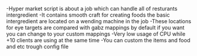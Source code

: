 -Hyper market script is about a job which can handle all of resturants intergredient
-It contains smooth craft for creating foods the basic intergredient are located on a wending machine in the job
-These locations for eye targets are compared with gabz mappings by default if you want you can change to your custom mappings
-Very low usage of CPU while +10 clients are using at the same time
-You can custom the items and food and etc trough config file

